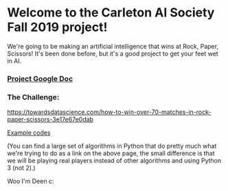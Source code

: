 # Welcome to the Carleton AI Society Fall 2019 project!

We're going to be making an artificial intelligence that wins at Rock, Paper, Scissors!
It's been done before, but it's a good project to get your feet wet in AI.

### [Project Google Doc](https://docs.google.com/document/d/1oG6n_vd1Fgdpourc7Dl1LbjLy_fLD1V5E2WEWUQd4TA/edit?usp=sharing)

### The Challenge:

https://towardsdatascience.com/how-to-win-over-70-matches-in-rock-paper-scissors-3e17e67e0dab

[Example codes](http://www.rpscontest.com/)

(You can find a large set of algorithms in Python that do pretty much what we're trying to do as a link on the above page, the small difference is that we will be playing real players instead of other algorithms and using Python 3 (not 2).)

Woo I'm Deen c:
